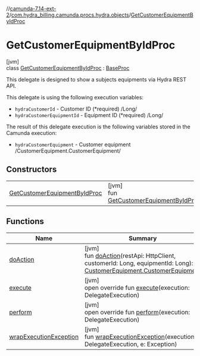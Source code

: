 //[camunda-7.14-ext-2](../../../index.md)/[com.hydra_billing.camunda.procs.hydra.objects](../index.md)/[GetCustomerEquipmentByIdProc](index.md)

# GetCustomerEquipmentByIdProc

[jvm]\
class [GetCustomerEquipmentByIdProc](index.md) : [BaseProc](../../com.hydra_billing.camunda.procs/-base-proc/index.md)

This delegate is designed to show a subjects equipments via Hydra REST API.

This delegate is using the following execution variables:

<ul><li><code>hydraCustomerId</code> - Customer ID (*required) /Long/</li><li><code>hydraCustomerEquipmentId</code> - Equipment ID (*required) /Long/</li></ul>

The result of this delegate execution is the following variables stored in the Camunda execution:

<ul><li><code>hydraCustomerEquipment</code> -  Customer equipment /CustomerEquipment.CustomerEquipment/</li></ul>

## Constructors

| | |
|---|---|
| [GetCustomerEquipmentByIdProc](-get-customer-equipment-by-id-proc.md) | [jvm]<br>fun [GetCustomerEquipmentByIdProc](-get-customer-equipment-by-id-proc.md)() |

## Functions

| Name | Summary |
|---|---|
| [doAction](do-action.md) | [jvm]<br>fun [doAction](do-action.md)(restApi: HttpClient, customerId: Long, equipmentId: Long): [CustomerEquipment.CustomerEquipment](../../com.hydra_billing.camunda.api.hydra.rest.v2.subjects.customers/-customer-equipment/-customer-equipment/index.md) |
| [execute](../../com.hydra_billing.camunda.procs/-base-proc/execute.md) | [jvm]<br>open override fun [execute](../../com.hydra_billing.camunda.procs/-base-proc/execute.md)(execution: DelegateExecution) |
| [perform](perform.md) | [jvm]<br>open override fun [perform](perform.md)(execution: DelegateExecution) |
| [wrapExecutionException](../../com.hydra_billing.camunda.procs/-base-proc/wrap-execution-exception.md) | [jvm]<br>fun [wrapExecutionException](../../com.hydra_billing.camunda.procs/-base-proc/wrap-execution-exception.md)(execution: DelegateExecution, e: Exception) |
